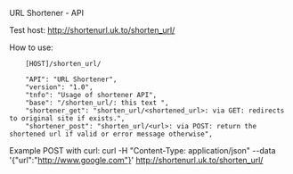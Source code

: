 URL Shortener - API

Test host: http://shortenurl.uk.to/shorten_url/

How to use:

        [HOST]/shorten_url/

        "API": "URL Shortener",
        "version": "1.0",
        "tnfo": "Usage of shortener API",
        "base": "/shorten_url/: this text ",
        "shortener_get": "shorten_url/<shortened_url>: via GET: redirects to original site if exists.",
        "shortener_post": "shorten_url/<url>: via POST: return the shortened url if valid or error message otherwise",

Example POST with curl:
    curl -H "Content-Type: application/json" --data '{"url":"http://www.google.com"}' http://shortenurl.uk.to/shorten_url/